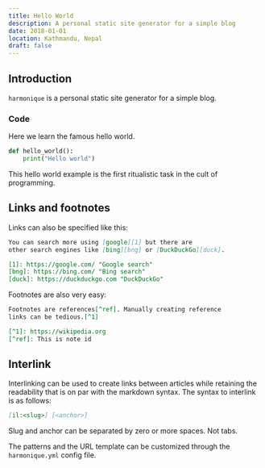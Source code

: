 ```yaml
---
title: Hello World
description: A personal static site generator for a simple blog
date: 2018-01-01
location: Kathmandu, Nepal
draft: false
---
```


## Introduction

`harmonique` is a personal static site generator for a simple blog.


### Code

Here we learn the famous hello world.

```python
def hello_world():
    print("Hello world")
```

This hello world example is the first ritualistic task in the cult of
programming.

## Links and footnotes

Links can also be specified like this:

```markdown
You can search more using [google][1] but there are
other search engines like [bing][bng] or [DuckDuckGo][duck].

[1]: https://google.com/ "Google search"
[bng]: https://bing.com/ "Bing search"
[duck]: https://duckduckgo.com "DuckDuckGo"
```

Footnotes are also very easy:

```markdown
Footnotes are references[^ref]. Manually creating reference
links can be tedious.[^1]

[^1]: https://wikipedia.org
[^ref]: This is note id
```

## Interlink

Interlinking can be used to create links between articles while
retaining the readability that is on par with the markdown syntax. The
syntax to interlink is as follows:

```markdown
[il:<slug>]	[<anchor>]
```

Slug and anchor can be separated by zero or more spaces. Not tabs.

The patterns and the URL template can be customized through the
`harmonique.yml` config file.
